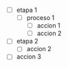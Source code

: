 - [ ] etapa 1
    - [ ] proceso 1
        - [ ] accion 1
        - [ ] accion 2
- [ ] etapa 2
    - [ ] accion 2
- [ ] accion 3
